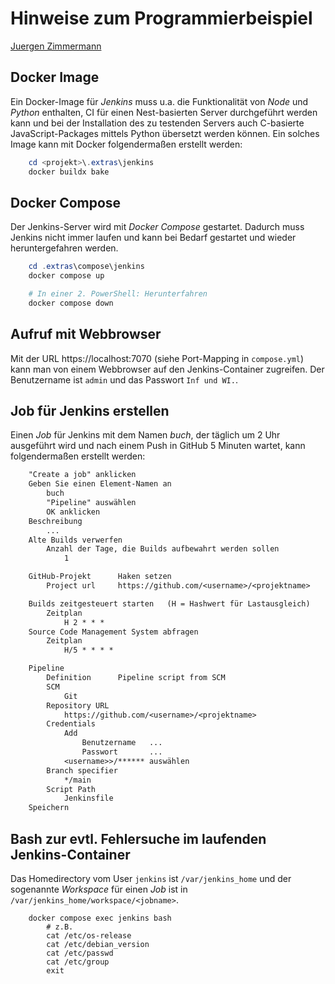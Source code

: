 # Hinweise zum Programmierbeispiel

<!--
  Copyright (C) 2020 - present Juergen Zimmermann, Hochschule Karlsruhe

  This program is free software: you can redistribute it and/or modify
  it under the terms of the GNU General Public License as published by
  the Free Software Foundation, either version 3 of the License, or
  (at your option) any later version.

  This program is distributed in the hope that it will be useful,
  but WITHOUT ANY WARRANTY; without even the implied warranty of
  MERCHANTABILITY or FITNESS FOR A PARTICULAR PURPOSE.  See the
  GNU General Public License for more details.

  You should have received a copy of the GNU General Public License
  along with this program.  If not, see <http://www.gnu.org/licenses/>.
-->

[Juergen Zimmermann](mailto:Juergen.Zimmermann@h-ka.de)

## Docker Image

Ein Docker-Image für _Jenkins_ muss u.a. die Funktionalität von _Node_ und
_Python_ enthalten, CI für einen Nest-basierten Server durchgeführt werden kann
und bei der Installation des zu testenden Servers auch C-basierte JavaScript-Packages
mittels Python übersetzt werden können. Ein solches Image kann mit Docker
folgendermaßen erstellt werden:

```powershell
    cd <projekt>\.extras\jenkins
    docker buildx bake
```

## Docker Compose

Der Jenkins-Server wird mit _Docker Compose_ gestartet. Dadurch muss Jenkins nicht
immer laufen und kann bei Bedarf gestartet und wieder heruntergefahren werden.

```powershell
    cd .extras\compose\jenkins
    docker compose up

    # In einer 2. PowerShell: Herunterfahren
    docker compose down
```

## Aufruf mit Webbrowser

Mit der URL https://localhost:7070 (siehe Port-Mapping in `compose.yml`) kann
man von einem Webbrowser auf den Jenkins-Container zugreifen. Der Benutzername
ist `admin` und das Passwort `Inf und WI.`.

## Job für Jenkins erstellen

Einen _Job_ für Jenkins mit dem Namen _buch_, der täglich um 2 Uhr ausgeführt
wird und nach einem Push in GitHub 5 Minuten wartet, kann folgendermaßen erstellt
werden:

```txt
    "Create a job" anklicken
    Geben Sie einen Element-Namen an
        buch
        "Pipeline" auswählen
        OK anklicken
    Beschreibung
        ...
    Alte Builds verwerfen
        Anzahl der Tage, die Builds aufbewahrt werden sollen
            1

    GitHub-Projekt      Haken setzen
        Project url     https://github.com/<username>/<projektname>

    Builds zeitgesteuert starten   (H = Hashwert für Lastausgleich)
        Zeitplan
            H 2 * * *
    Source Code Management System abfragen
        Zeitplan
            H/5 * * * *

    Pipeline
        Definition      Pipeline script from SCM
        SCM
            Git
        Repository URL
            https://github.com/<username>/<projektname>
        Credentials
            Add
                Benutzername   ...
                Passwort       ...
            <username>>/****** auswählen
        Branch specifier
            */main
        Script Path
            Jenkinsfile
    Speichern
```

## Bash zur evtl. Fehlersuche im laufenden Jenkins-Container

Das Homedirectory vom User `jenkins` ist `/var/jenkins_home` und der sogenannte
_Workspace_ für einen _Job_ ist in `/var/jenkins_home/workspace/<jobname>`.

```shell
    docker compose exec jenkins bash
        # z.B.
        cat /etc/os-release
        cat /etc/debian_version
        cat /etc/passwd
        cat /etc/group
        exit
```
